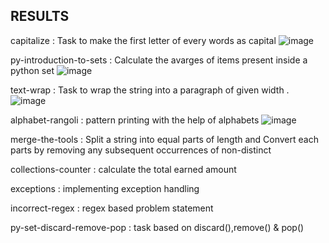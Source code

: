 ## RESULTS

capitalize : Task to make the first letter of every words as capital
![image](https://github.com/user-attachments/assets/e36ce240-47e6-4245-981f-527a1a042108)


py-introduction-to-sets : Calculate the avarges of items present inside a python set
![image](https://github.com/user-attachments/assets/171e9ce1-6cf0-4831-beca-d7088eb070d3)



text-wrap : Task to wrap the string into a paragraph of given width .
![image](https://github.com/user-attachments/assets/c6495fdf-1f07-40cf-ac92-ad4b071ad867)



alphabet-rangoli : pattern printing with the help of alphabets
![image](https://github.com/user-attachments/assets/8a4dffba-8025-4b99-a305-735075d5679a)



merge-the-tools : Split a string into equal parts of length and Convert each parts by removing any subsequent occurrences of non-distinct



collections-counter : calculate the total earned amount



exceptions : implementing exception handling



incorrect-regex : regex based problem statement



py-set-discard-remove-pop : task based on discard(),remove() & pop()
